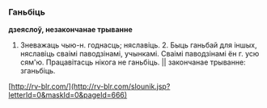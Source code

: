 ### Ганьбіць
**дзеяслоў, незакончанае трыванне**

1. Зневажаць чыю-н. годнасць; няславіць. 2. Быць ганьбай для іншых, няславіць сваімі паводзінамі, учынкамі. Сваімі паводзінамі ён г. усю сям'ю. Працавітасць нікога не ганьбіць. || закончанае трыванне: зганьбіць.

<a rel="author">[http://rv-blr.com/](http://rv-blr.com/slounik.jsp?letterId=0&maskId=0&pageId=666)</a>
